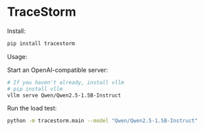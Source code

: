 # TraceStorm

Install:

```bash
pip install tracestorm
```

Usage:

Start an OpenAI-compatible server:

```bash
# If you haven't already, install vllm
# pip install vllm
vllm serve Qwen/Qwen2.5-1.5B-Instruct
```

Run the load test:

```bash
python -m tracestorm.main --model "Qwen/Qwen2.5-1.5B-Instruct"
```